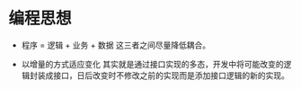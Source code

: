 # 编程思想

+ 程序 = 逻辑 + 业务 + 数据
  这三者之间尽量降低耦合。
  
+ 以增量的方式适应变化
  其实就是通过接口实现的多态，开发中将可能改变的逻辑封装成接口，日后改变时不修改之前的实现而是添加接口逻辑的新的实现。
